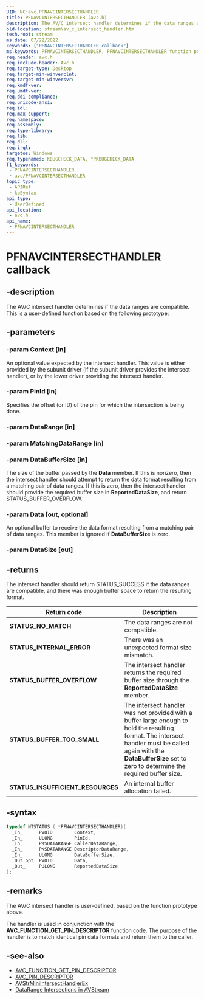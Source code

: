 ```yaml
---
UID: NC:avc.PFNAVCINTERSECTHANDLER
title: PFNAVCINTERSECTHANDLER (avc.h)
description: The AV/C intersect handler determines if the data ranges are compatible.
old-location: stream\av_c_intersect_handler.htm
tech.root: stream
ms.date: 07/22/2022
keywords: ["PFNAVCINTERSECTHANDLER callback"]
ms.keywords: PFNAVCINTERSECTHANDLER, PFNAVCINTERSECTHANDLER function pointer [Streaming Media Devices], avc/PFNAVCINTERSECTHANDLER, avcref_6aa55400-08b6-4a96-af38-23e69fed1621.xml, stream.av_c_intersect_handler
req.header: avc.h
req.include-header: Avc.h
req.target-type: Desktop
req.target-min-winverclnt: 
req.target-min-winversvr: 
req.kmdf-ver: 
req.umdf-ver: 
req.ddi-compliance: 
req.unicode-ansi: 
req.idl: 
req.max-support: 
req.namespace: 
req.assembly: 
req.type-library: 
req.lib: 
req.dll: 
req.irql: 
targetos: Windows
req.typenames: KBUGCHECK_DATA, *PKBUGCHECK_DATA
f1_keywords:
 - PFNAVCINTERSECTHANDLER
 - avc/PFNAVCINTERSECTHANDLER
topic_type:
 - APIRef
 - kbSyntax
api_type:
 - UserDefined
api_location:
 - avc.h
api_name:
 - PFNAVCINTERSECTHANDLER
---
```


# PFNAVCINTERSECTHANDLER callback

## -description

The AV/C intersect handler determines if the data ranges are compatible. This is a user-defined function based on the following prototype:

## -parameters

### -param Context [in]

An optional value expected by the intersect handler. This value is either provided by the subunit driver (if the subunit driver provides the intersect handler), or by the lower driver providing the intersect handler.

### -param PinId [in]

Specifies the offset (or ID) of the pin for which the intersection is being done.

### -param DataRange [in]

### -param MatchingDataRange [in]

### -param DataBufferSize [in]

The size of the buffer passed by the **Data** member. If this is nonzero, then the intersect handler should attempt to return the data format resulting from a matching pair of data ranges. If this is zero, then the intersect handler should provide the required buffer size in **ReportedDataSize**, and return STATUS_BUFFER_OVERFLOW.

### -param Data [out, optional]

An optional buffer to receive the data format resulting from a matching pair of data ranges. This member is ignored if **DataBufferSize** is zero.

### -param DataSize [out]

## -returns

The intersect handler should return STATUS_SUCCESS if the data ranges are compatible, and there was enough buffer space to return the resulting format.

| Return code | Description |
|--|--|
| **STATUS_NO_MATCH** | The data ranges are not compatible. |
| **STATUS_INTERNAL_ERROR** | There was an unexpected format size mismatch. |
| **STATUS_BUFFER_OVERFLOW** | The intersect handler returns the required buffer size through the **ReportedDataSize** member. |
| **STATUS_BUFFER_TOO_SMALL** | The intersect handler was not provided with a buffer large enough to hold the resulting format. The intersect handler must be called again with the **DataBufferSize** set to zero to determine the required buffer size. |
| **STATUS_INSUFFICIENT_RESOURCES** | An internal buffer allocation failed. |

## -syntax

```cpp
typedef NTSTATUS ( *PFNAVCINTERSECTHANDLER)(
  _In_      PVOID        Context,
  _In_      ULONG        PinId,
  _In_      PKSDATARANGE CallerDataRange,
  _In_      PKSDATARANGE DescriptorDataRange,
  _In_      ULONG        DataBufferSize,
  _Out_opt_ PVOID        Data,
  _Out_     PULONG       ReportedDataSize
);
```

## -remarks

The AV/C intersect handler is user-defined, based on the function prototype above.

The handler is used in conjunction with the **AVC_FUNCTION_GET_PIN_DESCRIPTOR** function code. The purpose of the handler  is to match identical pin data formats and return them to the caller.

## -see-also

- [AVC_FUNCTION_GET_PIN_DESCRIPTOR](/windows-hardware/drivers/stream/avc-function-get-pin-descriptor)
- [AVC_PIN_DESCRIPTOR](..\avc\ns-avc-_avc_pin_descriptor.md)
- [AVStrMiniIntersectHandlerEx](..\ks\nc-ks-pfnksintersecthandlerex.md)
- [DataRange Intersections in AVStream](/windows-hardware/drivers/stream/data-range-intersections-in-avstream)
